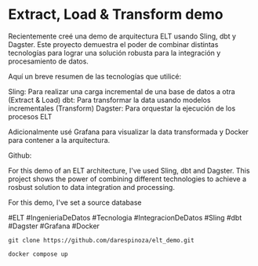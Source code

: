 # Extract, Load & Transform demo


Recientemente creé una demo de arquitectura ELT usando Sling, dbt y Dagster. Este proyecto demuestra el poder de combinar distintas tecnologías para lograr una solución robusta para la integración y procesamiento de datos.

Aquí un breve resumen de las tecnologías que utilicé:

Sling: Para realizar una carga incremental de una base de datos a otra (Extract & Load)
dbt: Para transformar la data usando modelos incrementales (Transform)
Dagster: Para orquestar la ejecución de los procesos ELT

Adicionalmente usé Grafana para visualizar la data transformada y Docker para contener a la arquitectura.

Github: 


For this demo of an ELT architecture, I've used Sling, dbt and Dagster. This project shows the power of combining different technologies to achieve a rosbust solution to data integration and processing.

For this demo, I've set a source database 

#ELT #IngenieriaDeDatos #Tecnologia #IntegracionDeDatos #Sling #dbt #Dagster #Grafana #Docker

```
git clone https://github.com/darespinoza/elt_demo.git
```

```
docker compose up
```